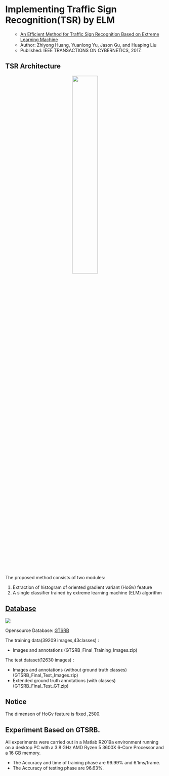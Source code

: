 # Implementing Traffic Sign Recognition(TSR) by ELM

<ul>
  
* [An Efficient Method for Traffic Sign Recognition Based on Extreme Learning Machine](https://ieeexplore.ieee.org/document/7433451)
* Author: Zhiyong Huang, Yuanlong Yu, Jason Gu, and Huaping Liu
* Published: IEEE TRANSACTIONS ON CYBERNETICS, 2017.


</ul>

## TSR Architecture

<center>

<img width=40%
src=https://i.imgur.com/tI74c9H.png>

</center>

The proposed method consists of two modules: 
1) Extraction of histogram of oriented gradient variant (HoGv) feature
2) A single classifier trained by extreme learning machine (ELM) algorithm


## [Database](https://benchmark.ini.rub.de/index.html)

![](https://i.imgur.com/ch0S57F.png)


Opensource Database: [GTSRB](https://sid.erda.dk/public/archives/daaeac0d7ce1152aea9b61d9f1e19370/published-archive.html)




The  training data(39209 images,43classes) :
 - Images and annotations (GTSRB_Final_Training_Images.zip)

The  test dataset(12630 images) :
 - Images and annotations (without ground truth classes) (GTSRB_Final_Test_Images.zip)
 - Extended ground truth annotations (with classes) (GTSRB_Final_Test_GT.zip)



## Notice
The dimenson of HoGv feature is fixed ,2500.




## Experiment Based on GTSRB.
All experiments were carried out in a Matlab R2019a environment running on a desktop PC with a 3.8 GHz AMD Ryzen 5 3600X 6-Core Processor and a 16 GB memory.

- The Accuracy and time of training phase are 99.99% and 6.1ms/frame.
- The Accuracy of testing phase are 96.63%.
